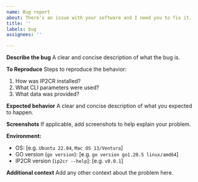 ```yaml
---
name: Bug report
about: There's an issue with your software and I need you to fix it.
title: ''
labels: bug
assignees: ''

---
```


**Describe the bug**
A clear and concise description of what the bug is.

**To Reproduce**
Steps to reproduce the behavior:
1. How was IP2CR installed?
2. What CLI parameters were used?
3. What data was provided?

**Expected behavior**
A clear and concise description of what you expected to happen.

**Screenshots**
If applicable, add screenshots to help explain your problem.

**Environment:**
 - OS: [e.g. `Ubuntu 22.04`, `Mac OS 13/Ventura`]
- GO version (`go version`): [e.g. `go version go1.20.5 linux/amd64`]
- IP2CR version (`ip2cr --help`]: [e.g. `v0.0.1`]

**Additional context**
Add any other context about the problem here.
